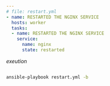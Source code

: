 


```yml
---
# file: restart.yml
- name: RESTARTED THE NGINX SERVICE
  hosts: worker
  tasks:
  - name: RESTARTED THE NGINX SERVICE
    service:
      name: nginx  
      state: restarted
```

_exeution_

```bash

ansible-playbook restart.yml -b

```

